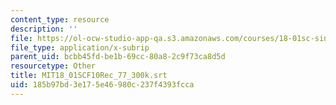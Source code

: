 ```yaml
---
content_type: resource
description: ''
file: https://ol-ocw-studio-app-qa.s3.amazonaws.com/courses/18-01sc-single-variable-calculus-fall-2010/185b97bd3e175e46980c237f4393fcca_MIT18_01SCF10Rec_77_300k.vtt
file_type: application/x-subrip
parent_uid: bcbb45fd-be1b-69cc-80a8-2c9f73ca8d5d
resourcetype: Other
title: MIT18_01SCF10Rec_77_300k.srt
uid: 185b97bd-3e17-5e46-980c-237f4393fcca
---
```

